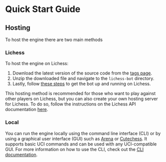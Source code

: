 # Quick Start Guide
## Hosting
To host the engine there are two main methods
### Lichess
To host the engine on Lichess:
1. Download the latest version of the source code from the [tags page](https://github.com/lichess-bot-devs/lichess-bot/tags).
2. Unzip the downloaded file and navigate to the `lichess-bot` directory.
3. Lastly, follow [these steps](https://github.com/lichess-bot-devs/lichess-bot/tree/master#steps) to get the bot up and running on Lichess.

This hosting method is recommended for those who want to play against other players on Lichess, but you can also create your own hosting server for Lichess. To do so, follow the instructions on the Lichess API documentation [here](https://lichess.org/api).

### Local
You can run the engine locally using the command line interface (CLI) or by using a graphical user interface (GUI) such as [Arena](http://www.playwitharena.com/) or [Cutechess](https://cutechess.com/). It supports basic UCI commands and can be used with any UCI-compatible GUI. For more information on how to use the CLI, check out the [CLI documentation](cli.md).